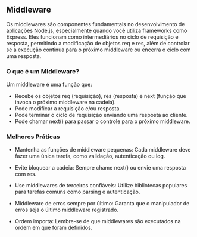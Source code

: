 ## Middleware

Os middlewares são componentes fundamentais no desenvolvimento de aplicações Node.js, especialmente quando você utiliza frameworks como Express. Eles funcionam como intermediários no ciclo de requisição e resposta, permitindo a modificação de objetos req e res, além de controlar se a execução continua para o próximo middleware ou encerra o ciclo com uma resposta.

### O que é um Middleware?

Um middleware é uma função que:

* Recebe os objetos req (requisição), res (resposta) e next (função que invoca o próximo middleware na cadeia).
* Pode modificar a requisição e/ou resposta.
* Pode terminar o ciclo de requisição enviando uma resposta ao cliente.
* Pode chamar next() para passar o controle para o próximo middleware.

### Melhores Práticas

* Mantenha as funções de middleware pequenas: Cada middleware deve fazer uma única tarefa, como validação, autenticação ou log.

* Evite bloquear a cadeia: Sempre chame next() ou envie uma resposta com res.

* Use middlewares de terceiros confiáveis: Utilize bibliotecas populares para tarefas comuns como parsing e autenticação.

* Middleware de erros sempre por último: Garanta que o manipulador de erros seja o último middleware registrado.

* Ordem importa: Lembre-se de que middlewares são executados na ordem em que foram definidos.